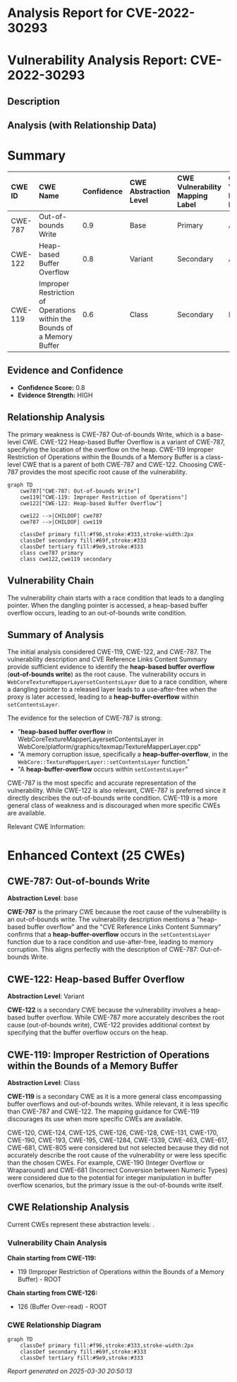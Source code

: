 # Analysis Report for CVE-2022-30293

# Vulnerability Analysis Report: CVE-2022-30293

## Description



## Analysis (with Relationship Data)

# Summary
| CWE ID  | CWE Name                                                                    | Confidence | CWE Abstraction Level | CWE Vulnerability Mapping Label | CWE-Vulnerability Mapping Notes |
| :-------- | :-------------------------------------------------------------------------- | :--------- | :---------------------- | :------------------------------ | :-------------------------------- |
| CWE-787 | Out-of-bounds Write                                                            | 0.9        | Base                   | Primary                         | Allowed                            |
| CWE-122 | Heap-based Buffer Overflow                                                     | 0.8        | Variant                | Secondary                       | Allowed                            |
| CWE-119 | Improper Restriction of Operations within the Bounds of a Memory Buffer      | 0.6        | Class                  | Secondary                       | Discouraged                        |

## Evidence and Confidence

*   **Confidence Score:** 0.8
*   **Evidence Strength:** HIGH

## Relationship Analysis
The primary weakness is CWE-787 Out-of-bounds Write, which is a base-level CWE. CWE-122 Heap-based Buffer Overflow is a variant of CWE-787, specifying the location of the overflow on the heap. CWE-119 Improper Restriction of Operations within the Bounds of a Memory Buffer is a class-level CWE that is a parent of both CWE-787 and CWE-122. Choosing CWE-787 provides the most specific root cause of the vulnerability.

```mermaid
graph TD
    cwe787["CWE-787: Out-of-bounds Write"]
    cwe119["CWE-119: Improper Restriction of Operations"]
    cwe122["CWE-122: Heap-based Buffer Overflow"]
    
    cwe122 -->|CHILDOF| cwe787
    cwe787 -->|CHILDOF| cwe119
    
    classDef primary fill:#f96,stroke:#333,stroke-width:2px
    classDef secondary fill:#69f,stroke:#333
    classDef tertiary fill:#9e9,stroke:#333
    class cwe787 primary
    class cwe122,cwe119 secondary
```

## Vulnerability Chain
The vulnerability chain starts with a race condition that leads to a dangling pointer. When the dangling pointer is accessed, a heap-based buffer overflow occurs, leading to an out-of-bounds write condition.

## Summary of Analysis
The initial analysis considered CWE-119, CWE-122, and CWE-787. The vulnerability description and CVE Reference Links Content Summary provide sufficient evidence to identify the **heap-based buffer overflow** (**out-of-bounds write**) as the root cause. The vulnerability occurs in `WebCoreTextureMapperLayersetContentsLayer` due to a race condition, where a dangling pointer to a released layer leads to a use-after-free when the proxy is later accessed, leading to a **heap-buffer-overflow** within `setContentsLayer`.

The evidence for the selection of CWE-787 is strong:
*   "**heap-based buffer overflow** in WebCoreTextureMapperLayersetContentsLayer in WebCore/platform/graphics/texmap/TextureMapperLayer.cpp"
*   "A memory corruption issue, specifically a **heap-buffer-overflow**, in the `WebCore::TextureMapperLayer::setContentsLayer` function."
*   "A **heap-buffer-overflow** occurs within `setContentsLayer`"

CWE-787 is the most specific and accurate representation of the vulnerability. While CWE-122 is also relevant, CWE-787 is preferred since it directly describes the out-of-bounds write condition. CWE-119 is a more general class of weakness and is discouraged when more specific CWEs are available.

Relevant CWE Information:

# Enhanced Context (25 CWEs)

## CWE-787: Out-of-bounds Write
**Abstraction Level**: base

**CWE-787** is the primary CWE because the root cause of the vulnerability is an out-of-bounds write. The vulnerability description mentions a "heap-based buffer overflow" and the "CVE Reference Links Content Summary" confirms that a **heap-buffer-overflow** occurs in the `setContentsLayer` function due to a race condition and use-after-free, leading to memory corruption. This aligns perfectly with the description of CWE-787: Out-of-bounds Write.

## CWE-122: Heap-based Buffer Overflow
**Abstraction Level**: Variant

**CWE-122** is a secondary CWE because the vulnerability involves a heap-based buffer overflow. While CWE-787 more accurately describes the root cause (out-of-bounds write), CWE-122 provides additional context by specifying that the buffer overflow occurs on the heap.

## CWE-119: Improper Restriction of Operations within the Bounds of a Memory Buffer
**Abstraction Level**: Class

**CWE-119** is a secondary CWE as it is a more general class encompassing buffer overflows and out-of-bounds writes. While relevant, it is less specific than CWE-787 and CWE-122. The mapping guidance for CWE-119 discourages its use when more specific CWEs are available.

CWE-120, CWE-124, CWE-125, CWE-126, CWE-128, CWE-131, CWE-170, CWE-190, CWE-193, CWE-195, CWE-1284, CWE-1339, CWE-463, CWE-617, CWE-681, CWE-805 were considered but not selected because they did not accurately describe the root cause of the vulnerability or were less specific than the chosen CWEs. For example, CWE-190 (Integer Overflow or Wraparound) and CWE-681 (Incorrect Conversion between Numeric Types) were considered due to the potential for integer manipulation in buffer overflow scenarios, but the primary issue is the out-of-bounds write itself.


## CWE Relationship Analysis

Current CWEs represent these abstraction levels: .


### Vulnerability Chain Analysis

**Chain starting from CWE-119:**
- 119 (Improper Restriction of Operations within the Bounds of a Memory Buffer) - ROOT


**Chain starting from CWE-126:**
- 126 (Buffer Over-read) - ROOT



### CWE Relationship Diagram

```mermaid
graph TD
    classDef primary fill:#f96,stroke:#333,stroke-width:2px
    classDef secondary fill:#69f,stroke:#333
    classDef tertiary fill:#9e9,stroke:#333
```



*Report generated on 2025-03-30 20:50:13*
